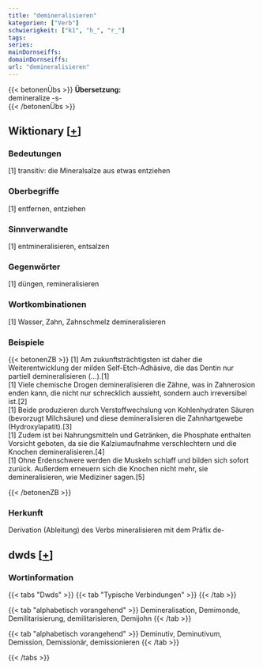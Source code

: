 ```yaml
---
title: "demineralisieren"
kategorien: ["Verb"]
schwierigkeit: ["k1", "h_", "r_"]
tags:
series:
mainDornseiffs:
domainDornseiffs:
url: "demineralisieren"
---
```


{{< betonenÜbs >}}
**Übersetzung:**  
demineralize -s-  
{{< /betonenÜbs >}}

## Wiktionary [[+](https://de.wiktionary.org/wiki/demineralisieren)]

### Bedeutungen
[1] transitiv: die Mineralsalze aus etwas entziehen  

### Oberbegriffe
[1] entfernen, entziehen  

### Sinnverwandte
[1] entmineralisieren, entsalzen  

### Gegenwörter
[1] düngen, remineralisieren  

### Wortkombinationen
[1] Wasser, Zahn, Zahnschmelz demineralisieren  

### Beispiele
{{< betonenZB >}}
[1] Am zukunftsträchtigsten ist daher die Weiterentwicklung der milden Self-Etch-Adhäsive, die das Dentin nur partiell demineralisieren (…).[1]  
[1] Viele chemische Drogen demineralisieren die Zähne, was in Zahnerosion enden kann, die nicht nur schrecklich aussieht, sondern auch irreversibel ist.[2]  
[1] Beide produzieren durch Verstoffwechslung von Kohlenhydraten Säuren (bevorzugt Milchsäure) und diese demineralisieren die Zahnhartgewebe (Hydroxylapatit).[3]  
[1] Zudem ist bei Nahrungsmitteln und Getränken, die Phosphate enthalten Vorsicht geboten, da sie die Kalziumaufnahme verschlechtern und die Knochen demineralisieren.[4]  
[1]  Ohne Erdenschwere werden die Muskeln schlaff und bilden sich sofort zurück. Außerdem erneuern sich die Knochen nicht mehr, sie demineralisieren, wie Mediziner sagen.[5]  

{{< /betonenZB >}}
### Herkunft
Derivation (Ableitung) des Verbs mineralisieren mit dem Präfix de-  



## dwds [[+](https://www.dwds.de/wb/demineralisieren)]

### Wortinformation
{{< tabs "Dwds" >}}
{{< tab "Typische Verbindungen" >}}
{{< /tab >}}

{{< tab "alphabetisch vorangehend" >}}
Demineralisation, Demimonde, Demilitarisierung, demilitarisieren, Demijohn
{{< /tab >}}

{{< tab "alphabetisch vorangehend" >}}
Deminutiv, Deminutivum, Demission, Demissionär, demissionieren
{{< /tab >}}

{{< /tabs >}}

